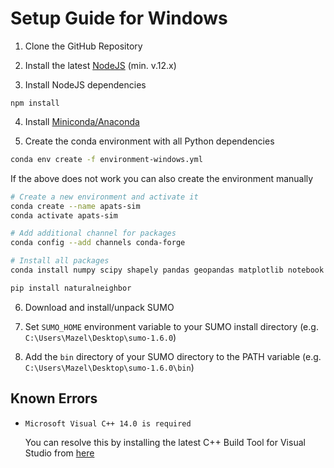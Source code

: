 # Setup Guide for Windows

1. Clone the GitHub Repository

2. Install the latest [NodeJS](https://nodejs.org/en/) (min. v.12.x)

3. Install NodeJS dependencies

```
npm install
```

4. Install [Miniconda/Anaconda](https://docs.conda.io/en/latest/index.html)

5. Create the conda environment with all Python dependencies

```bash
conda env create -f environment-windows.yml
```

If the above does not work you can also create the environment manually

```bash
# Create a new environment and activate it
conda create --name apats-sim
conda activate apats-sim

# Add additional channel for packages
conda config --add channels conda-forge

# Install all packages
conda install numpy scipy shapely pandas geopandas matplotlib notebook scikit-learn scikit-image metpy pykrige zope.event

pip install naturalneighbor
```

6. Download and install/unpack SUMO

7. Set `SUMO_HOME` environment variable to your SUMO install directory (e.g. `C:\Users\Mazel\Desktop\sumo-1.6.0`)

8. Add the `bin` directory of your SUMO directory to the PATH variable (e.g. `C:\Users\Mazel\Desktop\sumo-1.6.0\bin`)

## Known Errors

* `Microsoft Visual C++ 14.0 is required`

  You can resolve this by installing the latest C++ Build Tool for Visual Studio from [here](https://visualstudio.microsoft.com/visual-cpp-build-tools/)